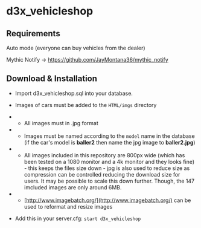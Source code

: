 # d3x_vehicleshop

## Requirements

Auto mode (everyone can buy vehicles from the dealer)

Mythic Notify -> https://github.com/JayMontana36/mythic_notify

## Download & Installation

- Import d3x_vehicleshop.sql into your database. 
- Images of cars must be added to the `HTML/imgs` directory 
- - All images must in .jpg format
- - Images must be named according to the `model` name in the database (if the car's model is **baller2** then name the jpg image to **baller2.jpg**)
- - All images included in this repository are 800px wide (which has been tested on a 1080 monitor and a 4k monitor and they looks fine) - this keeps the files size down - jpg is also used to reduce size as compression can be controlled reducing the download size for users. It may be possible to scale this down further. Though, the 147 imcluded images are only around 6MB.
- - [http://www.imagebatch.org/](http://www.imagebatch.org/) can be used to reformat and resize images  



- Add this in your server.cfg:
```start d3x_vehicleshop```
